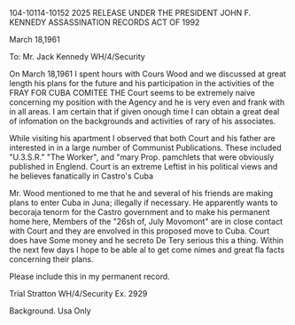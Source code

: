 104-10114-10152 2025 RELEASE UNDER THE PRESIDENT JOHN F. KENNEDY ASSASSINATION RECORDS ACT OF 1992

March 18,1961

To: Mr. Jack Kennedy
WH/4/Security

On March 18,1961 I spent hours with Cours Wood and we discussed at great length his plans for the future and his participation in the activities of the
FRAY FOR CUBA COMITEE THE Court seems to be extremely naive concerning my position with the Agency and he is very even and frank with in all areas.
I am certain that if given onough time I can obtain a great deal of infomation on the backgrounds and activities of rary of his associates.

While visiting his apartment I observed that both Court and his father are interested in in a large number of Communist Publications. These included "U.3.S.R." "The Worker", and "mary Prop. pamchlets that were obviously published in Englend. Court is an extreme Leftist in his political views and he believes fanatically in Castro's Cuba

Mr. Wood mentioned to me that he and several of his friends are making plans to enter Cuba in Juna; illegally if necessary. He apparently wants to becoraja tenorm for the Castro government and to make his permanent home here, Members of the "26sh of, July Movomont" are in close contact with Court and they are envolved in this proposed move to Cuba. Court does have Sоmе mоnеу and he secreto De Tery serious this a thing. Within the next few days I hope to be able al to get come nimes and great fla facts concerning their plans.

Please include this in my permanent record.

Trial Stratton
WH/4/Security
Ex. 2929

Background. Usa Only
